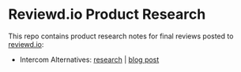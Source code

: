 # Reviewd.io Product Research

This repo contains product research notes for final reviews posted to [reviewd.io](https://reviewd.io):

* Intercom Alternatives: [research](intercom_alternatives.md) | [blog post](https://reviewd.io/intercom-alternatives/)

